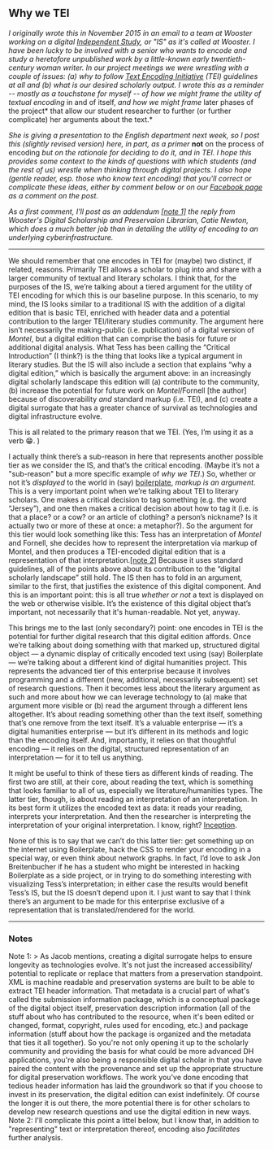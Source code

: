## Why we TEI

*I originally wrote this in November 2015 in an email to a team at Wooster working on a digital [Independent Study](https://www.wooster.edu/academics/research/is/), or "IS" as it's called at Wooster. I have been lucky to be involved with a senior who wants to encode and study a heretofore unpublished work by a little-known early twentieth-century woman writer. In our project meetings we were wrestling with a couple of issues: (a) why to follow [Text Encoding Initiative](http://www.tei-c.org/index.xml) (TEI) guidelines at all and (b) what is our desired scholarly output. I wrote this as a reminder -- mostly as a touchstone for myself -- of how we might frame the utility of textual encoding* in and of itself, *and how we might frame* later phases of the project* that allow our student researcher to further (or further complicate) her arguments about the text.*

*She is giving a presentation to the English department next week, so I post this (slightly revised version) here, in part, as a primer* **not** on the process of encoding *but on the rationale for deciding to do it, and in TEI. I hope this provides some context to the kinds of questions with which students (and the rest of us) wrestle when thinking through digital projects. I also hope (gentle reader, esp. those who know text encoding) that you'll correct or complicate these ideas, either by comment below or on our [Facebook page](https://www.facebook.com/ohiofiveDS/) as a comment on the post.*

*As a first comment, I'll post as an addendum [[note 1]](#note-1) the reply from Wooster's Digital Scholarship and Preservaion Librarian, Catie Newton, which does a much better job than in detailing the utility of encoding to an underlying cyberinfrastructure.*

-----

We should remember that one encodes in TEI for (maybe) two distinct, if related, reasons. Primarily TEI allows a scholar to plug into and share with a larger community of textual and literary scholars. I think that, for the purposes of the IS, we’re talking about a tiered argument for the utility of TEI encoding for which this is our  baseline purpose. In this scenario, to my mind, the IS looks similar to a traditional IS with the addition of a digital edition that is basic TEI, enriched with header data and a potential contribution to the larger TEI/literary studies community. The argument here isn’t necessarily the making-public (i.e. publication) of a digital version of *Montel*, but a digital edition that can comprise the basis for future or additional digital analysis. What Tess has been calling the “Critical Introduction” (I think?) is the thing that looks like a typical argument in literary studies. But the IS will also include a section that explains “why a digital edition,” which is basically the argument above: in an increasingly digital scholarly landscape this edition will (a) contribute to the community, (b) increase the potential for future work on *Montel*/Fornell [the author] because of discoverability *and* standard markup (i.e. TEI), and (c) create a digital surrogate that has a greater chance of survival as technologies and digital infrastructure evolve. 

This is all related to the primary reason that we TEI. (Yes, I’m using it as a verb :grin:. )

I actually think there’s a sub-reason in here that represents another possible tier as we consider the IS, and that’s the critical encoding. (Maybe it’s not a "sub-reason" but a more specific example of *why we TEI*.) So, whether or not it’s *displayed* to the world in (say) [boilerplate](http://dcl.ils.indiana.edu/teibp/), *markup is an argument*. This is a very important point when we’re talking about TEI to literary scholars. One makes a critical decision to tag something (e.g. the word “Jersey”), and one then makes a critical decision about how to tag it (i.e. is that a place? or a cow? or an article of clothing? a person’s nickname? Is it actually two or more of these at once: a metaphor?). So the argument for this tier would look something like this: Tess has an interpretation of *Montel* and Fornell, she decides how to represent the interpretation via markup of Montel, and then produces a TEI-encoded digital edition that is a representation of that interpretation.[[note 2]](#note-2) Because it uses standard guidelines, all of the points above about its contribution to the “digital scholarly landscape” still hold. The IS then has to fold in an argument, similar to the first, that justifies the existence of this digital component. And this is an important point: this is all true *whether or not* a text is displayed on the web or otherwise visible. It’s the existence of this digital object that’s important, not necessarily that it's human-readable. Not yet, anyway. 

This brings me to the last (only secondary?) point: one encodes in TEI is the potential for further digital research that this digital edition affords. Once we’re talking about  doing something with that marked up, structured digital object — a dynamic display of critically encoded text using (say) Boilerplate — we’re talking about a different kind of digital humanities project. This represents the advanced tier of this enterprise because it involves programming and a different (new, additional, necessarily subsequent) set of research questions. Then it becomes less about the literary argument as such and more about how we can leverage technology to (a) make that argument more visible or (b) read the argument through a different lens altogether. It’s about reading something other than the text itself, something that’s one remove from the text itself. It’s a valuable enterprise — it’s a digital humanities enterprise — but it’s different in its methods and logic than the encoding itself. And, importantly, it relies on that thoughtful encoding — it relies on the digital, structured representation of an interpretation — for it to tell us anything. 

It might be useful to think of these tiers as different kinds of reading. The first two are still, at their core, about reading the text, which is something that looks familiar to all of us, especially we literature/humanities types. The latter tier, though, is about reading an interpretation of an interpretation. In its best form it utilizes the encoded text as data: it reads your reading, interprets your interpretation. And then the researcher is interpreting the interpretation of your original interpretation. I know, right? [Inception](http://gph.is/1eNue2O).

None of this is to say that we can’t do this latter tier: get something up on the internet using Boilerplate, hack the CSS to render your encoding in a special way, or even think about network graphs. In fact, I’d love to ask Jon Breitenbucher if he has a student who might be interested in hacking Boilerplate as a side project, or in trying to do something interesting with visualizing Tess’s interpretation; in either case the results would benefit Tess’s IS, but the IS doesn’t depend upon it. I just want to say that I think there’s an argument to be made for this enterprise exclusive of a representation that is translated/rendered for the world. 

-----

### Notes
<a id="note-1">Note 1</a>: > As Jacob mentions, creating a digital surrogate helps to ensure longevity as technologies evolve. It's not just the increased accessibility/ potential to replicate or replace that matters from a preservation standpoint. XML is machine readable and preservation systems are built to be able to extract TEI header information. That metadata is a crucial part of what's called the submission information package, which is a conceptual package of the digital object itself, preservation description information (all of the stuff about who has contributed to the resource, when it's been edited or changed, format, copyright, rules used for encoding, etc.) and package information (stuff about how the package is organized and the metadata that ties it all together). So you're not only opening it up to the scholarly community and providing the basis for what could be more advanced DH applications, you're also being a responsible digital scholar in that you have paired the content with the provenance and set up the appropriate structure for digital preservation workflows. The work you've done encoding that tedious header information has laid the groundwork so that if you choose to invest in its preservation, the digital edition can exist indefinitely. Of course the longer it is out there, the more potential there is for other scholars to develop new research questions and use the digital edition in new ways.
<a id="note-2"> Note 2</a>: I'll complicate this point a littel below, but I know that, in addition to "representing" text or interpretation thereof, encoding also *facilitates* further analysis.